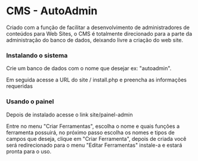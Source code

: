 # CMS - AutoAdmin

Criado com a função de facilitar a desenvolvimento de administradores de conteúdos para Web Sites, o CMS é totalmente direcionado para a parte da administração do banco de dados, deixando livre a criação do web site. 


### Instalando o sistema

Crie um banco de dados com o nome que desejar
ex: "autoadmin".

Em seguida acesse a URL do site / install.php e preencha as informações requeridas


### Usando o painel

Depois de instalado acesse o link site/painel-admin

Entre no menu "Criar Ferramentas", escolha o nome e quais funções a ferramenta possuirá, no próximo passo escolha os nomes e tipos de campos que deseja, clique em "Criar Ferramenta", depois de criada você será redirecionado para o menu "Editar Ferramentas" instale-a e estará pronta para o uso.

